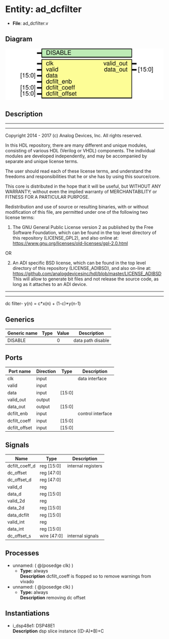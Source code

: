 # Entity: ad_dcfilter

- **File**: ad_dcfilter.v
## Diagram

![Diagram](ad_dcfilter.svg "Diagram")
## Description

 ***************************************************************************
 ***************************************************************************
 Copyright 2014 - 2017 (c) Analog Devices, Inc. All rights reserved.

 In this HDL repository, there are many different and unique modules, consisting
 of various HDL (Verilog or VHDL) components. The individual modules are
 developed independently, and may be accompanied by separate and unique license
 terms.

 The user should read each of these license terms, and understand the
 freedoms and responsibilities that he or she has by using this source/core.

 This core is distributed in the hope that it will be useful, but WITHOUT ANY
 WARRANTY; without even the implied warranty of MERCHANTABILITY or FITNESS FOR
 A PARTICULAR PURPOSE.

 Redistribution and use of source or resulting binaries, with or without modification
 of this file, are permitted under one of the following two license terms:

   1. The GNU General Public License version 2 as published by the
      Free Software Foundation, which can be found in the top level directory
      of this repository (LICENSE_GPL2), and also online at:
      <https://www.gnu.org/licenses/old-licenses/gpl-2.0.html>

 OR

   2. An ADI specific BSD license, which can be found in the top level directory
      of this repository (LICENSE_ADIBSD), and also on-line at:
      https://github.com/analogdevicesinc/hdl/blob/master/LICENSE_ADIBSD
      This will allow to generate bit files and not release the source code,
      as long as it attaches to an ADI device.

 ***************************************************************************
 ***************************************************************************
 dc filter- y(n) = c*x(n) + (1-c)*y(n-1)

## Generics

| Generic name | Type | Value | Description         |
| ------------ | ---- | ----- | ------------------- |
| DISABLE      |      | 0     |  data path disable  |
## Ports

| Port name     | Direction | Type   | Description        |
| ------------- | --------- | ------ | ------------------ |
| clk           | input     |        |  data interface    |
| valid         | input     |        |                    |
| data          | input     | [15:0] |                    |
| valid_out     | output    |        |                    |
| data_out      | output    | [15:0] |                    |
| dcfilt_enb    | input     |        |  control interface |
| dcfilt_coeff  | input     | [15:0] |                    |
| dcfilt_offset | input     | [15:0] |                    |
## Signals

| Name           | Type           | Description          |
| -------------- | -------------- | -------------------- |
| dcfilt_coeff_d | reg     [15:0] |  internal registers  |
| dc_offset      | reg     [47:0] |                      |
| dc_offset_d    | reg     [47:0] |                      |
| valid_d        | reg            |                      |
| data_d         | reg     [15:0] |                      |
| valid_2d       | reg            |                      |
| data_2d        | reg     [15:0] |                      |
| data_dcfilt    | reg     [15:0] |                      |
| valid_int      | reg            |                      |
| data_int       | reg     [15:0] |                      |
| dc_offset_s    | wire [47:0]    |  internal signals    |
## Processes
- unnamed: ( @(posedge clk) )
  - **Type:** always
</br>**Description**
 dcfilt_coeff is flopped so to remove warnings from vivado 
- unnamed: ( @(posedge clk) )
  - **Type:** always
</br>**Description**
 removing dc offset 
## Instantiations

- i_dsp48e1: DSP48E1
</br>**Description**
 dsp slice instance ((D-A)*B)+C

